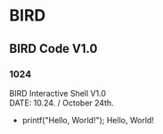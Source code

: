 # BIRD
## BIRD Code V1.0
### 1024
BIRD Interactive Shell V1.0 \
DATE: 10.24. / October 24th.
* printf("Hello, World!");
Hello, World!
